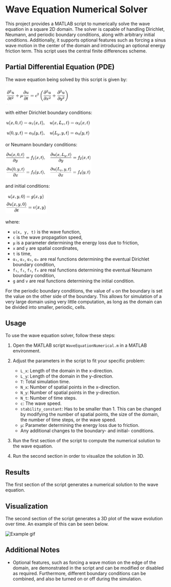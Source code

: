 # Wave Equation Numerical Solver

This project provides a MATLAB script to numerically solve the wave equation in a square 2D domain. The solver is capable of handling Dirichlet, Neumann, and periodic boundary conditions, along with arbitrary initial conditions. Additionally, it supports optional features such as forcing a sinus wave motion in the center of the domain and introducing an optional energy friction term. This script uses the central finite differences scheme.

## Partial Differential Equation (PDE)
The wave equation being solved by this script is given by:

<img src="Images/WaveEquationPDE.png" alt="Wave Equation with friction" width="200"/>

with either Dirichlet boundary conditions:

<img src="Images/Dirichlet.png" alt="Dirichlet boundary conditions" width="270"/>


or Neumann boundary conditions:

<img src="Images/Neumann.png" alt="Neumann boundary conditions" width="270"/>


and initial conditions:

<img src="Images/InitialConditions.png" alt="Initial conditions" width="130"/>


where:
- `u(x, y, t)` is the wave function,
- `c` is the wave propagation speed,
- `µ` is a parameter determining the energy loss due to friction,
- `x` and `y` are spatial coordinates,
- `t` is time,
- `α₁`, `α₂`, `α₃`, `α₄` are real functions determining the eventual Dirichlet boundary condition,
- `f₁`, `f₂`, `f₃`, `f₄` are real functions determining the eventual Neumann boundary condition,
- `g` and `v` are real functions determining the initial condition.

For the periodic boundary conditions, the value of `u` on the boundary is set the value on the other side of the boundary. This allows for simulation of a very large domain using very little computation, as long as the domain can be divided into smaller, periodic, cells.

## Usage

To use the wave equation solver, follow these steps:

1. Open the MATLAB script `WaveEquationNumerical.m` in a MATLAB environment.

2. Adjust the parameters in the script to fit your specific problem:
   - `L_x`: Length of the domain in the x-direction.
   - `L_y`: Length of the domain in the y-direction.
   - `T`: Total simulation time.
   - `N_x`: Number of spatial points in the x-direction.
   - `N_y`: Number of spatial points in the y-direction.
   - `N_t`: Number of time steps.
   - `c`: The wave speed.
   - `stability_constant`: Has to be smaller than 1. This can be changed by modifying the number of spatial points, the size of the domain, the number of time steps, or the wave speed.
   - `µ`: Parameter determining the energy loss due to friction.
   - Any additional changes to the boundary- and initial- conditions.
3. Run the first section of the script to compute the numerical solution to the wave equation.
4. Run the second section in order to visualize the solution in 3D.

## Results

The first section of the script generates a numerical solution to the wave equation.

## Visualization

The second section of the script generates a 3D plot of the wave evolution over time. An example of this can be seen below.

<img src="Images/ExamplePlot.gif" alt="Example gif" width="400"/>

## Additional Notes

- Optional features, such as forcing a wave motion on the edge of the domain, are demonstrated in the script and can be modified or disabled as required. Furthermore, different boundary conditions can be combined, and also be turned on or off during the simulation.
